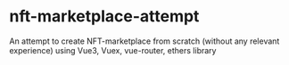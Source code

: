 # nft-marketplace-attempt
An attempt to create NFT-marketplace from scratch (without any relevant experience) using Vue3, Vuex, vue-router, ethers library

